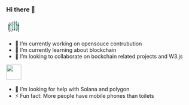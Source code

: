 ### Hi there :wave:
<img src="https://github.com/6D-pixel/6D-pixel/blob/main/a1%20(2).gif" width="40" height="40" />

- 🔭 I’m currently working on opensouce contrubution
- 🌱 I’m currently learning about blockchain 
- 👯 I’m looking to collaborate on bockchain related projects and W3.js

<img src="https://github.com/6D-pixel/6D-pixel/blob/main/a1%20(1).gif" width="40" height="40" />

- 🤔 I’m looking for help with Solana and polygon
- ⚡ Fun fact: More people have mobile phones than toilets
         
